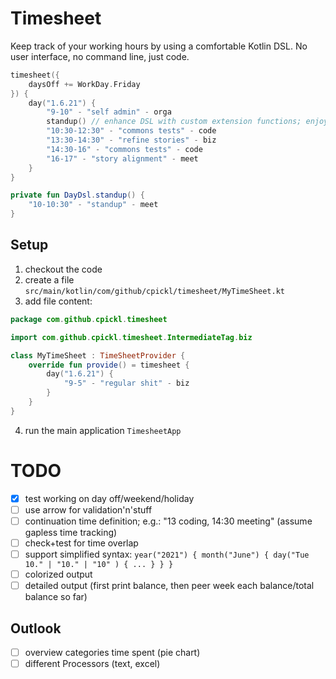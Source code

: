 # Timesheet

Keep track of your working hours by using a comfortable Kotlin DSL. No user interface, no command line, just code.

```kotlin
timesheet({
    daysOff += WorkDay.Friday
}) {
    day("1.6.21") {
        "9-10" - "self admin" - orga
        standup() // enhance DSL with custom extension functions; enjoy the full power of code!
        "10:30-12:30" - "commons tests" - code
        "13:30-14:30" - "refine stories" - biz
        "14:30-16" - "commons tests" - code
        "16-17" - "story alignment" - meet
    }
}

private fun DayDsl.standup() {
    "10-10:30" - "standup" - meet
}
```

## Setup

1. checkout the code
1. create a file `src/main/kotlin/com/github/cpickl/timesheet/MyTimeSheet.kt`
1. add file content:

```kotlin
package com.github.cpickl.timesheet

import com.github.cpickl.timesheet.IntermediateTag.biz

class MyTimeSheet : TimeSheetProvider {
    override fun provide() = timesheet {
        day("1.6.21") {
            "9-5" - "regular shit" - biz
        }
    }
}
```

4. run the main application `TimesheetApp`

# TODO

* [x] test working on day off/weekend/holiday
* [ ] use arrow for validation'n'stuff
* [ ] continuation time definition; e.g.: "13 coding, 14:30 meeting" (assume gapless time tracking)
* [ ] check+test for time overlap
* [ ] support simplified syntax: `year("2021") { month("June") { day("Tue 10." | "10." | "10" ) { ... } } }`
* [ ] colorized output
* [ ] detailed output (first print balance, then peer week each balance/total balance so far)

## Outlook

* [ ] overview categories time spent (pie chart)
* [ ] different Processors (text, excel)
